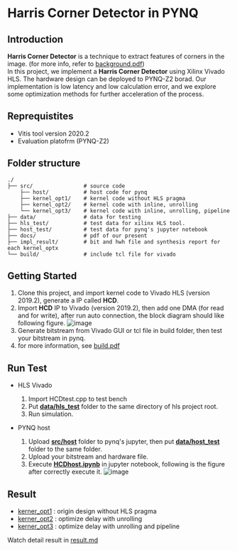 # Harris Corner Detector in PYNQ

## Introduction
**Harris Corner Detector** is a technique to extract features of corners in the image. (for more info, refer to [background.pdf](./docs/background.pdf)) <br>
In this project, we implement a **Harris Corner Detector** using Xilinx Vivado HLS. The hardware design can be deployed to PYNQ-Z2 borad.
Our implementation is low latency and low calculation error, and we explore some optimization methods for further acceleration of the process.

## Reprequistites
* Vitis tool version 2020.2 
* Evaluation platofrm (PYNQ-Z2)

## Folder structure
    ./
    ├── src/                # source code
        ├── host/           # host code for pynq
        ├── kernel_opt1/    # kernel code without HLS pragma
        ├── kernel_opt2/    # kernel code with inline, unrolling
        └── kernel_opt3/    # kernel code with inline, unrolling, pipeline
    ├── data/               # data for testing
    ├── hls_test/           # test data for xilinx HLS tool.
    ├── host_test/          # test data for pynq's jupyter notebook
    ├── docs/               # pdf of our present
    ├── impl_result/        # bit and hwh file and synthesis report for each kernel_optx
    └── build/              # include tcl file for vivado

## Getting Started 
1. Clone this project, and import kernel code to Vivado HLS (version 2019.2), generate a IP called **HCD**.
2. Import **HCD** IP to Vivado (version 2019.2), then add one DMA (for read and for write), after run auto connection, the block diagram should like following figure.
    ![image](https://github.com/yqchenee/ACA_21S_final/blob/master/docs/block_diagram.png)
3. Generate bitstream from Vivado GUI or tcl file in build folder, then test your bitstream in pynq.
4. for more information, see [build.pdf](./docs/build.pdf)

## Run Test
* HLS Vivado
    1. Import HCDtest.cpp to test bench
    2. Put **[data/hls_test](./data/hls_test)** folder to the same directory of hls project root.
    3. Run simulation.

* PYNQ host
    1. Upload **[src/host](./src/host/)** folder to pynq's jupyter, then put **[data/host_test](./data/host_test)** folder to the same folder.
    2. Upload your bitstream and hardware file.
    3. Execute **[HCDhost.ipynb](./src/host/HCDhost.ipynb)** in jupyter notebook, following is the figure after correctly execute it.
        ![image](https://github.com/yqchenee/ACA_21S_final/blob/master/docs/host_test_result.png)
        

## Result
* [kerner_opt1](./src/kernel_opt1) : origin design without HLS pragma
* [kerner_opt2](./src/kernel_opt2) : optimize delay with unrolling
* [kerner_opt3](./src/kernel_opt3) : optimize delay with unrolling and pipeline

Watch detail result in [result.md](./docs/result.md)
